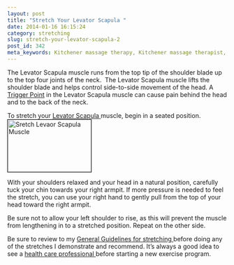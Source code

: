```yaml
---
layout: post
title: "Stretch Your Levator Scapula "
date: 2014-01-16 16:15:24
category: stretching
slug: stretch-your-levator-scapula-2
post_id: 342
meta_keywords: Kitchener massage therapy, Kitchener massage therapist, massage therapist Kitchener , massage therapy Kitchener, Kitchener registered massage therapy, Kitchener registered massage therapist, registered massage therapist Kitchener , registered massage therapy Kitchener, Deep tissue massage, massage, sports massage, Kitchener sports massage, massage therapy, massage therapist, registered massage therapist, registered massage therapy, stretch, stretching, how to stretch levator, levator muscle, levator scapula
---
```

<p>The Levator Scapula muscle runs from the top tip of the shoulder blade up to the top four joints of the neck.  The Levator Scapula muscle lifts the shoulder blade and helps control side-to-side movement of the head. A <a title="Trigger Points and Trigger Point Therapy" href="{{site.url}}/generalmassagetherapy/trigger-points-and-trigger-point-therapy/index.html">Trigger Point</a> in the Levator Scapula muscle can cause pain behind the head and to the back of the neck.

</p>

<p>To stretch your <a href="{{site.url}}/generalmassagetherapy/tension-headaches-3/index.html">Levator Scapula </a>muscle, begin in a seated position. <img style="border: 1px solid black"class="fleft rightmargin-sm leftmargin-sm" alt="Sretch Levaor Scapula Muscle" src="{{site.url}}/wp-content/uploads/2014/01/levator-stretch-pic.jpg" width="191" height="120" /></p>

<p>With your shoulders relaxed and your head in a natural position, carefully tuck your chin towards your right armpit. If more pressure is needed to feel the stretch, you can use your right hand to gently pull from the top of your head toward the right armpit.</p>

<p>Be sure not to allow your left shoulder to rise, as this will prevent the muscle from lengthening in to a stretched position. Repeat on the other side.</p>

<p>Be sure to review to my <a href="{{site.url}}/stretching/general-guidelines-for-stretching/index.html">General Guidelines for stretching </a>before doing any of the stretches I demonstrate and recommend. It’s always a good idea to see a <a href="{{site.url}}/generalmassagetherapy/governance-of-massage-therapy/index.html">health care professional </a>before starting a new exercise program.</p>
